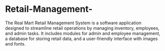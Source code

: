 # Retail-Management-
The Real Mart Retail Management System is a software application designed to streamline retail operations by managing inventory, employees, and admin tasks. It includes modules for admin and employee management, a database for storing retail data, and a user-friendly interface with images and fonts.
